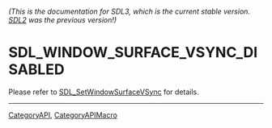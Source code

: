 ###### (This is the documentation for SDL3, which is the current stable version. [SDL2](https://wiki.libsdl.org/SDL2/) was the previous version!)
# SDL_WINDOW_SURFACE_VSYNC_DISABLED

Please refer to [SDL_SetWindowSurfaceVSync](SDL_SetWindowSurfaceVSync) for details.

----
[CategoryAPI](CategoryAPI), [CategoryAPIMacro](CategoryAPIMacro)

